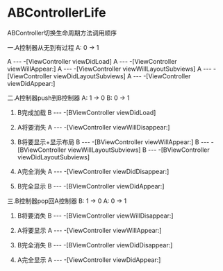# ABControllerLife
ABController切换生命周期方法调用顺序


 一.A控制器从无到有过程
 A: 0 -> 1
 
 A --- -[ViewController viewDidLoad]
 A --- -[ViewController viewWillAppear:]
 A --- -[ViewController viewWillLayoutSubviews]
 A --- -[ViewController viewDidLayoutSubviews]
 A --- -[ViewController viewDidAppear:]
 
 
 二.A控制器push到B控制器
 A: 1 -> 0
 B: 0 -> 1
 
 1. B完成加载
 B --- -[BViewController viewDidLoad]
 
 2. A将要消失
 A --- -[ViewController viewWillDisappear:]
 
 3. B将要显示+显示布局
 B --- -[BViewController viewWillAppear:]
 B --- -[BViewController viewWillLayoutSubviews]
 B --- -[BViewController viewDidLayoutSubviews]
 
 4. A完全消失
 A --- -[ViewController viewDidDisappear:]
 
 5. B完全显示
 B --- -[BViewController viewDidAppear:]
 
 
 三.B控制器pop回A控制器
 B: 1 -> 0
 A: 0 -> 1
 
 1. B将要消失
 B --- -[BViewController viewWillDisappear:]
 
 2. A将要显示
 A --- -[ViewController viewWillAppear:]
 
 3. B完全消失
 B --- -[BViewController viewDidDisappear:]
 
 4. A完全显示
 A --- -[ViewController viewDidAppear:]
